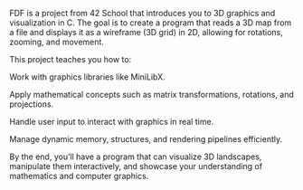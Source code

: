 FDF is a project from 42 School that introduces you to 3D graphics and visualization in C.
The goal is to create a program that reads a 3D map from a file and displays it as a wireframe (3D grid) in 2D, allowing for rotations, zooming, and movement.

This project teaches you how to:

Work with graphics libraries like MiniLibX.

Apply mathematical concepts such as matrix transformations, rotations, and projections.

Handle user input to interact with graphics in real time.

Manage dynamic memory, structures, and rendering pipelines efficiently.

By the end, you’ll have a program that can visualize 3D landscapes, manipulate them interactively, and showcase your understanding of mathematics and computer graphics.

